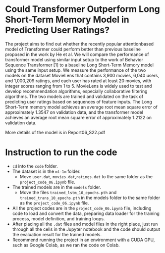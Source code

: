 # Could Transformer Outperform Long Short-Term Memory Model in Predicting User Ratings?

The project aims to find out whether the recently popular attentionbased model of Transformer  could perform better than previous baseline proposed in the work by He et al. We will compare the performance of transformer model using similar input setup to the work of Behavior Sequence Transformer [1] to a baseline Long Short-Term Memory model using the same input setup. We measure the performance of the two models on the dataset MovieLens that contains 3,900 movies, 6,040 users, and 1,000,209 ratings, and each user has rated at least 20 movies, with integer scores ranging from 1 to 5. MovieLens is widely used to test and develop recommendation algorithms, especially collaborative filtering algorithms. The two models are trained and validated on the task of predicting user ratings based on sequences of feature inputs. The Long Short-Term memory model achieves an average root mean
square error of approximately 1.3547 on validation data, and the transformer model achieves an average root mean square error of approximately 1.2122 on validation data.

More details of the model is in Report06_S22.pdf

# Instruction to run the code
  - `cd` into the `code` folder.
  - The dataset is in the `ml-1m` folder. 
    - Move `user.dat`, `movies.dat`,`ratings.dat` to the same folder as the `project_code_06.ipynb` file.
  - The trained models are in the `models` folder.
    - Move the files `trained_lstm_10_epochs.pth` and `trained_trans_10_epochs.pth` in the models folder to the same folder as the `project_code_06.ipynb` file.
  - All the project codes are in the `project_code_06.ipynb` file, including code to load and convert the data, preparing data loader for the training process, model definition, and training loops.
  - After placing all the `.dat` files and model files in the right place, just run through all the cells in the Jupyter notebook and the code should output the evaluation result for the trained models.
  - Recommend running the project in an environment with a CUDA GPU, such as Google Colab, as we ran the code on Colab.

